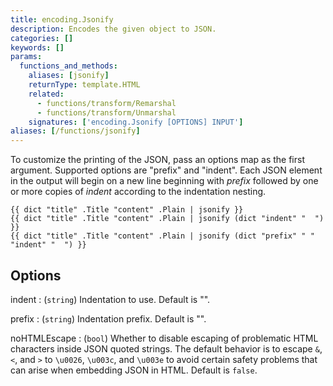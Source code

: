 ```yaml
---
title: encoding.Jsonify
description: Encodes the given object to JSON.
categories: []
keywords: []
params:
  functions_and_methods:
    aliases: [jsonify]
    returnType: template.HTML
    related:
      - functions/transform/Remarshal
      - functions/transform/Unmarshal
    signatures: ['encoding.Jsonify [OPTIONS] INPUT']
aliases: [/functions/jsonify]
---
```


To customize the printing of the JSON, pass an options map as the first
argument. Supported options are "prefix" and "indent". Each JSON element in
the output will begin on a new line beginning with *prefix* followed by one or
more copies of *indent* according to the indentation nesting.

```go-html-template
{{ dict "title" .Title "content" .Plain | jsonify }}
{{ dict "title" .Title "content" .Plain | jsonify (dict "indent" "  ") }}
{{ dict "title" .Title "content" .Plain | jsonify (dict "prefix" " " "indent" "  ") }}
```

## Options

indent
: (`string`) Indentation to use. Default is "".

prefix
: (`string`) Indentation prefix. Default is "".

noHTMLEscape
: (`bool`) Whether to disable escaping of problematic HTML characters inside JSON quoted strings. The default behavior is to escape `&`, `<`, and `>` to `\u0026`, `\u003c`, and `\u003e` to avoid certain safety problems that can arise when embedding JSON in HTML. Default is `false`.
